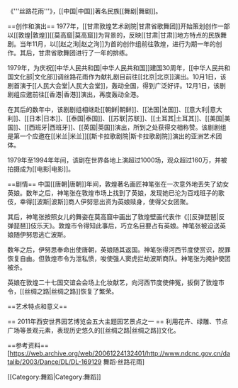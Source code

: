 《'''丝路花雨'''》，[[中国|中国]]著名民族[[舞剧|舞剧]]。

==创作和演出==
1977年，[[甘肃敦煌艺术剧院|甘肃省歌舞团]]开始策划创作一部以[[敦煌|敦煌]][[莫高窟|莫高窟]]为背景的，反映[[甘肃|甘肃]]地方特点的民族舞剧。当年11月，以[[赵之洵|赵之洵]]为首的创作组前往敦煌，进行为期一年的创作。其后，甘肃省歌舞团进行了一年的排练。

1979年，为庆祝[[中华人民共和国|中华人民共和国]]建国30周年，[[中华人民共和国文化部|文化部]]调丝路花雨作为献礼剧目前往[[北京|北京]]演出。10月1日，该剧首演于[[人民大会堂|人民大会堂]]，轰动全国，得到广泛好评。12月1日，该剧剧组应邀前往[[香港|香港]]演出，再度轰动全港。

在其后的数年中，该剧剧组相继赴[[朝鲜|朝鲜]]、[[法国|法国]]、[[意大利|意大利]]、[[日本|日本]]、[[泰国|泰国]]、[[苏联|苏联]]、[[土耳其|土耳其]]、[[美国|美国]]、[[西班牙|西班牙]]、[[英国|英国]]演出，所到之处获得交相称赞。该剧剧组是第一个应邀在[[米兰|米兰]][[斯卡拉歌剧院|斯卡拉歌剧院]]演出的亚洲艺术团体。

1979年至1994年年间，该剧在世界各地上演超过1000场，观众超过160万，并被拍摄成为[[电影|电影]]。

==剧情==
中国[[唐朝|唐朝]]年间，敦煌著名画匠神笔张在一次意外地丢失了幼女英娘。数年之后，神笔张在敦煌市场上找到了英娘，发现她已沦为百戏班子的歌伎，幸得[[波斯|波斯]]商人伊努思出资为英娘赎身，使得父女团聚。

其后，神笔张按照女儿的舞姿在莫高窟中画出了敦煌壁画代表作《[[反弹琵琶|反弹琵琶]]伎乐天》。敦煌市令得知此事后，巧立名目要占有英娘。神笔张被迫送英娘随伊努思逃亡波斯。 

数年之后，伊努思奉命出使唐朝，英娘随其返国。神笔张得河西节度使赏识，脱罪恢复自由。但敦煌市令为泄私愤，唆使强人窦虎拦劫波斯商队。神笔张为掩护使团被杀。 

英娘在敦煌二十七国交谊会会场上化妆献艺，向河西节度使伸冤，扳倒了敦煌市令，[[丝绸之路|丝绸之路]]恢复了繁荣。

==艺术特点和意义==

== 2011年西安世界园艺博览会五大主题园艺景点之一 ==
利用花卉、绿雕、节点广场等景观元素，表现历史悠久的[[丝绸之路|丝绸之路]]文化。

==参考资料==
[https://web.archive.org/web/20061224132401/http://www.ndcnc.gov.cn/datalib/2003/Dance/DL/DL-169129 舞蹈·丝路花雨]

[[Category:舞蹈|Category:舞蹈]]